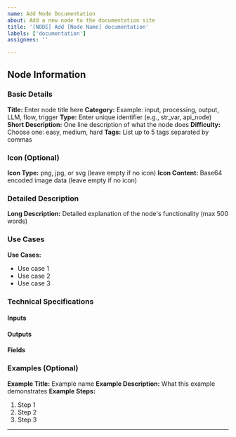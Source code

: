 ```yaml
---
name: Add Node Documentation
about: Add a new node to the documentation site
title: '[NODE] Add [Node Name] documentation'
labels: ['documentation']
assignees: ''

---
```


<!-- 
INSTRUCTIONS: 
- Please fill out all sections below with the appropriate information for your node
- Fill in the values directly after the colons (on the same line)
- Remove all instructional text (text in comments like this and placeholder descriptions)
- Ensure your icon (if provided) is base64 encoded and under 128KB
- Keep descriptions concise and informative
-->

## Node Information

### Basic Details
**Title:** Enter node title here
**Category:** Example: input, processing, output, LLM, flow, trigger
**Type:** Enter unique identifier (e.g., str_var, api_node)
**Short Description:** One line description of what the node does
**Difficulty:** Choose one: easy, medium, hard
**Tags:** List up to 5 tags separated by commas

### Icon (Optional)
**Icon Type:** png, jpg, or svg (leave empty if no icon)
**Icon Content:** Base64 encoded image data (leave empty if no icon)

### Detailed Description
**Long Description:** Detailed explanation of the node's functionality (max 500 words)

### Use Cases
**Use Cases:** 
- Use case 1
- Use case 2
- Use case 3

### Technical Specifications

#### Inputs
<!-- List all input connections this node accepts. Format each as:
**Input Name:** [Type] - Description
Example: **Flow:** [Flow] - The flow of the workflow
-->

#### Outputs  
<!-- List all output connections this node provides. Format each as:
**Output Name:** [Type] - Description
Example: **Text:** [Text] - The text entered by the user
-->

#### Fields
<!-- List all configurable fields in the node. Format each as:
**Field Name:** [Type] - Description (Default: value)
For select fields, also list options: (Default: value, Options: option1, option2, option3)
For sliders, include min/max/step: (Default: 0.5, Min: 0, Max: 1, Step: 0.01)
Example: **Temperature:** [Slider] - Creativity of the LLM (Default: 0.5, Min: 0, Max: 1, Step: 0.01)
-->

### Examples (Optional)
**Example Title:** Example name
**Example Description:** What this example demonstrates
**Example Steps:** 
1. Step 1
2. Step 2
3. Step 3

---

<!-- 
VALIDATION CHECKLIST (remove before submitting):
- [ ] All required fields are filled out
- [ ] Category is one of: input, processing, output, LLM, flow, trigger
- [ ] Difficulty is one of: easy, medium, hard  
- [ ] Tags list has 5 or fewer items
- [ ] Long description is under 500 words
- [ ] Icon (if provided) is base64 encoded and under 128KB
- [ ] All instructional text has been removed
-->
